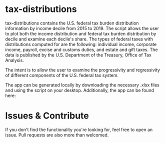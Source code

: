 # tax-distributions
tax-distributions contains the U.S. federal tax burden distribution information by income decile from 2015 to 2019. The script allows the user to plot both the income distribution and federal tax burden distribution by decile and examine each decile's share. The types of federal taxes with distributions computed for are the following: individual income, corporate income, payroll, excise and customs duties, and estate and gift taxes. The data is published by the U.S. Department of the Treasury, Office of Tax Analysis. 

The intent is to allow the user to examine the progressivity and regressivity of different components of the U.S. federal tax system.

The app can be generated locally by downloading the necessary .xlsx files and using the script on your desktop. Additionally, the app can be found here:


# Issues & Contribute
If you don't find the functionality you're looking for, feel free to open an issue. Pull requests are also more than welcomed. 
